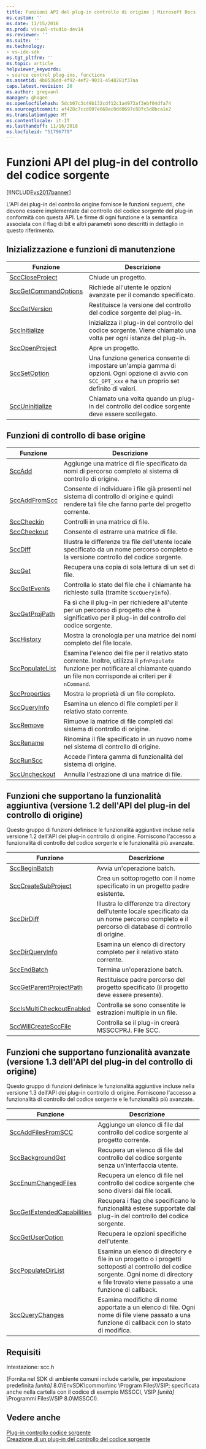 ```yaml
---
title: Funzioni API del plug-in controllo di origine | Microsoft Docs
ms.custom: ''
ms.date: 11/15/2016
ms.prod: visual-studio-dev14
ms.reviewer: ''
ms.suite: ''
ms.technology:
- vs-ide-sdk
ms.tgt_pltfrm: ''
ms.topic: article
helpviewer_keywords:
- source control plug-ins, functions
ms.assetid: 4b0536dd-4f92-4ef2-9031-4548281f37aa
caps.latest.revision: 20
ms.author: gregvanl
manager: ghogen
ms.openlocfilehash: 5dcb07c3c49b132cdf12c1a4973af3ebf04dfa74
ms.sourcegitcommit: af428c7ccd007e668ec0dd8697c88fc5d8bca1e2
ms.translationtype: MT
ms.contentlocale: it-IT
ms.lasthandoff: 11/16/2018
ms.locfileid: "51796779"
---
```

# <a name="source-control-plug-in-api-functions"></a>Funzioni API del plug-in del controllo del codice sorgente
[!INCLUDE[vs2017banner](../includes/vs2017banner.md)]

L'API dei plug-in del controllo origine fornisce le funzioni seguenti, che devono essere implementate dal controllo del codice sorgente del plug-in conformità con questa API. Le firme di ogni funzione e la semantica associata con il flag di bit e altri parametri sono descritti in dettaglio in questo riferimento.  
  
## <a name="initialization-and-housekeeping-functions"></a>Inizializzazione e funzioni di manutenzione  
  
|Funzione|Descrizione|  
|--------------|-----------------|  
|[SccCloseProject](../extensibility/scccloseproject-function.md)|Chiude un progetto.|  
|[SccGetCommandOptions](../extensibility/sccgetcommandoptions-function.md)|Richiede all'utente le opzioni avanzate per il comando specificato.|  
|[SccGetVersion](../extensibility/sccgetversion-function.md)|Restituisce la versione del controllo del codice sorgente del plug-in.|  
|[SccInitialize](../extensibility/sccinitialize-function.md)|Inizializza il plug-in del controllo del codice sorgente. Viene chiamato una volta per ogni istanza del plug-in.|  
|[SccOpenProject](../extensibility/sccopenproject-function.md)|Apre un progetto.|  
|[SccSetOption](../extensibility/sccsetoption-function.md)|Una funzione generica consente di impostare un'ampia gamma di opzioni. Ogni opzione di avvio con `SCC_OPT_xxx` e ha un proprio set definito di valori.|  
|[SccUninitialize](../extensibility/sccuninitialize-function.md)|Chiamato una volta quando un plug-in del controllo del codice sorgente deve essere scollegato.|  
  
## <a name="core-source-control-functions"></a>Funzioni di controllo di base origine  
  
|Funzione|Descrizione|  
|--------------|-----------------|  
|[SccAdd](../extensibility/sccadd-function.md)|Aggiunge una matrice di file specificato da nomi di percorso completo al sistema di controllo di origine.|  
|[SccAddFromScc](../extensibility/sccaddfromscc-function.md)|Consente di individuare i file già presenti nel sistema di controllo di origine e quindi rendere tali file che fanno parte del progetto corrente.|  
|[SccCheckin](../extensibility/scccheckin-function.md)|Controlli in una matrice di file.|  
|[SccCheckout](../extensibility/scccheckout-function.md)|Consente di estrarre una matrice di file.|  
|[SccDiff](../extensibility/sccdiff-function.md)|Illustra le differenze tra file dell'utente locale specificato da un nome percorso completo e la versione controllo del codice sorgente.|  
|[SccGet](../extensibility/sccget-function.md)|Recupera una copia di sola lettura di un set di file.|  
|[SccGetEvents](../extensibility/sccgetevents-function.md)|Controlla lo stato del file che il chiamante ha richiesto sulla (tramite `SccQueryInfo`).|  
|[SccGetProjPath](../extensibility/sccgetprojpath-function.md)|Fa sì che il plug-in per richiedere all'utente per un percorso di progetto che è significativo per il plug-in del controllo del codice sorgente.|  
|[SccHistory](../extensibility/scchistory-function.md)|Mostra la cronologia per una matrice dei nomi completo del file locale.|  
|[SccPopulateList](../extensibility/sccpopulatelist-function.md)|Esamina l'elenco dei file per il relativo stato corrente. Inoltre, utilizza il `pfnPopulate` funzione per notificare al chiamante quando un file non corrisponde ai criteri per il `nCommand`.|  
|[SccProperties](../extensibility/sccproperties-function.md)|Mostra le proprietà di un file completo.|  
|[SccQueryInfo](../extensibility/sccqueryinfo-function.md)|Esamina un elenco di file completi per il relativo stato corrente.|  
|[SccRemove](../extensibility/sccremove-function.md)|Rimuove la matrice di file completi dal sistema di controllo di origine.|  
|[SccRename](../extensibility/sccrename-function.md)|Rinomina il file specificato in un nuovo nome nel sistema di controllo di origine.|  
|[SccRunScc](../extensibility/sccrunscc-function.md)|Accede l'intera gamma di funzionalità del sistema di origine.|  
|[SccUncheckout](../extensibility/sccuncheckout-function.md)|Annulla l'estrazione di una matrice di file.|  
  
## <a name="functions-that-support-additional-capability-version-12-of-the-source-control-plug-in-api"></a>Funzioni che supportano la funzionalità aggiuntiva (versione 1.2 dell'API del plug-in del controllo di origine)  
 Questo gruppo di funzioni definisce le funzionalità aggiuntive incluse nella versione 1.2 dell'API dei plug-in controllo di origine. Forniscono l'accesso a funzionalità di controllo del codice sorgente e le funzionalità più avanzate.  
  
|Funzione|Descrizione|  
|--------------|-----------------|  
|[SccBeginBatch](../extensibility/sccbeginbatch-function.md)|Avvia un'operazione batch.|  
|[SccCreateSubProject](../extensibility/scccreatesubproject-function.md)|Crea un sottoprogetto con il nome specificato in un progetto padre esistente.|  
|[SccDirDiff](../extensibility/sccdirdiff-function.md)|Illustra le differenze tra directory dell'utente locale specificato da un nome percorso completo e il percorso di database di controllo di origine.|  
|[SccDirQueryInfo](../extensibility/sccdirqueryinfo-function.md)|Esamina un elenco di directory completo per il relativo stato corrente.|  
|[SccEndBatch](../extensibility/sccendbatch-function.md)|Termina un'operazione batch.|  
|[SccGetParentProjectPath](../extensibility/sccgetparentprojectpath-function.md)|Restituisce padre percorso del progetto specificato (il progetto deve essere presente).|  
|[SccIsMultiCheckoutEnabled](../extensibility/sccismulticheckoutenabled-function.md)|Controlla se sono consentite le estrazioni multiple in un file.|  
|[SccWillCreateSccFile](../extensibility/sccwillcreatesccfile-function.md)|Controlla se il plug-in creerà MSSCCPRJ. File SCC.|  
  
## <a name="functions-that-support-advanced-capability-version-13-of-the-source-control-plug-in-api"></a>Funzioni che supportano funzionalità avanzate (versione 1.3 dell'API del plug-in del controllo di origine)  
 Questo gruppo di funzioni definisce le funzionalità aggiuntive incluse nella versione 1.3 dell'API dei plug-in controllo di origine. Forniscono l'accesso a funzionalità di controllo del codice sorgente e le funzionalità più avanzate.  
  
|Funzione|Descrizione|  
|--------------|-----------------|  
|[SccAddFilesFromSCC](../extensibility/sccaddfilesfromscc-function.md)|Aggiunge un elenco di file dal controllo del codice sorgente al progetto corrente.|  
|[SccBackgroundGet](../extensibility/sccbackgroundget-function.md)|Recupera un elenco di file dal controllo del codice sorgente senza un'interfaccia utente.|  
|[SccEnumChangedFiles](../extensibility/sccenumchangedfiles-function.md)|Recupera un elenco di file nel controllo del codice sorgente che sono diversi dai file locali.|  
|[SccGetExtendedCapabilities](../extensibility/sccgetextendedcapabilities-function.md)|Recupera i flag che specificano le funzionalità estese supportate dal plug-in del controllo del codice sorgente.|  
|[SccGetUserOption](../extensibility/sccgetuseroption-function.md)|Recupera le opzioni specifiche dell'utente.|  
|[SccPopulateDirList](../extensibility/sccpopulatedirlist-function.md)|Esamina un elenco di directory e file in un progetto o i progetti sottoposti al controllo del codice sorgente. Ogni nome di directory e file trovato viene passato a una funzione di callback.|  
|[SccQueryChanges](../extensibility/sccquerychanges-function.md)|Esamina modifiche di nome apportate a un elenco di file. Ogni nome di file viene passato a una funzione di callback con lo stato di modifica.|  
  
## <a name="requirements"></a>Requisiti  
 Intestazione: scc.h  
  
 (Fornita nel SDK di ambiente comuni include cartelle, per impostazione predefinita *[unità]* 8.0\EnvSDK\common\inc \Program Files\VSIP; specificata anche nella cartella con il codice di esempio MSSCCI, VSIP *[unità]* \Programmi Files\VSIP 8.0\MSSCCI).  
  
## <a name="see-also"></a>Vedere anche  
 [Plug-in controllo codice sorgente](../extensibility/source-control-plug-ins.md)   
 [Creazione di un plug-in del controllo del codice sorgente](../extensibility/internals/creating-a-source-control-plug-in.md)

